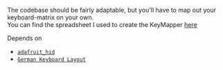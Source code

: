 The codebase should be fairly adaptable, but you'll have to map out your keyboard-matrix on your own.  
You can find the spreadsheet I used to create the KeyMapper [here](https://docs.google.com/spreadsheets/d/1UPQMnKelYr9f5ZtArrkLHAALaYuC5VrK4pNIPA3vo14/edit?usp=sharing)

Depends on
* [`adafruit_hid`](https://circuitpython.org/libraries)
* [`German Keyboard Layout`](https://github.com/Neradoc/Circuitpython_Keyboard_Layouts)
